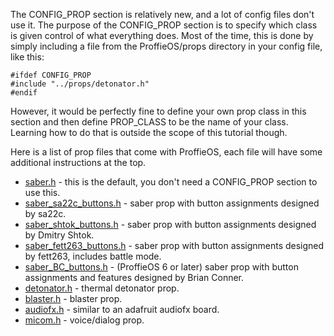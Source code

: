 The CONFIG_PROP section is relatively new, and a lot of config files don't use it. The purpose of the CONFIG_PROP section is to specify which class is given control of what everything does. Most of the time, this is done by simply including a file from the ProffieOS/props directory in your config file, like this:

    #ifdef CONFIG_PROP
    #include "../props/detonator.h"
    #endif

However, it would be perfectly fine to define your own prop class in this section and then define PROP_CLASS to be the name of your class.  Learning how to do that is outside the scope of this tutorial though.

Here is a list of prop files that come with ProffieOS, each file will have some additional instructions at the top.

* [saber.h](https://github.com/profezzorn/ProffieOS/blob/master/props/saber.h) - this is the default, you don't need a CONFIG_PROP section to use this.
* [saber_sa22c_buttons.h](https://github.com/profezzorn/ProffieOS/blob/master/props/saber_sa22c_buttons.h) - saber prop with button assignments designed by sa22c.
* [saber_shtok_buttons.h](https://github.com/profezzorn/ProffieOS/blob/master/props/saber_shtok_buttons.h) - saber prop with button assignments designed by Dmitry Shtok.
* [saber_fett263_buttons.h](../proffieos5.x-saber_fett263_buttons.h-%22battle-mode%22-and-gesture-controls,-defines-and-usage.md) - saber prop with button assignments designed by fett263, includes battle mode.
* [saber_BC_buttons.h](https://github.com/profezzorn/ProffieOS/blob/master/props/saber_BC_buttons.h) - (ProffieOS 6 or later) saber prop with button assignments and features designed by Brian Conner.
* [detonator.h](https://github.com/profezzorn/ProffieOS/blob/master/props/detonator.h) - thermal detonator prop.
* [blaster.h](https://github.com/profezzorn/ProffieOS/blob/master/props/blaster.h) - blaster prop.
* [audiofx.h](https://github.com/profezzorn/ProffieOS/blob/master/props/audiofx.h) - similar to an adafruit audiofx board.
* [micom.h](https://github.com/profezzorn/ProffieOS/blob/master/props/micom.h) - voice/dialog prop.

